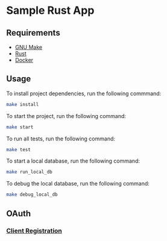 # Sample Rust App

## Requirements

- [GNU Make](https://www.gnu.org/software/make/)
- [Rust](https://www.rust-lang.org/)
- [Docker](https://www.docker.com/get-started)

## Usage

To install project dependencies, run the following commmand:
```bash
make install
```

To start the project, run the following command:
```bash
make start
```

To run all tests, run the following command:
```bash
make test
```

To start a local database, run the following command:
```bash
make run_local_db
```

To debug the local database, run the following command:
```bash
make debug_local_db
```

## OAuth

### [Client Registration](https://connect2id.com/products/server/docs/api/client-registration)
